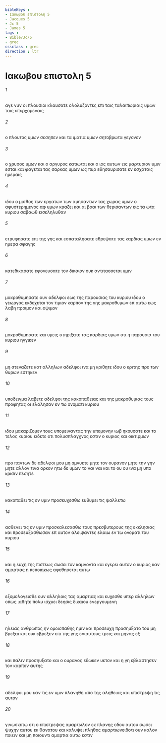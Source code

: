 ```yaml
---
bibleKeys : 
- Ιακωβου επιστολη 5
- Jacques 5
- Jc 5
- James 5
tags : 
- Bible/Jc/5
- grec
cssclass : grec
direction : ltr
---
```


# Ιακωβου επιστολη 5

###### 1
αγε νυν οι πλουσιοι κλαυσατε ολολυζοντες επι ταις ταλαιπωριαις υμων ταις επερχομεναις
###### 2
ο πλουτος υμων σεσηπεν και τα ιματια υμων σητοβρωτα γεγονεν
###### 3
ο χρυσος υμων και ο αργυρος κατιωται και ο ιος αυτων εις μαρτυριον υμιν εσται και φαγεται τας σαρκας υμων ως πυρ εθησαυρισατε εν εσχαταις ημεραις
###### 4
ιδου ο μισθος των εργατων των αμησαντων τας χωρας υμων ο αφυστερημενος αφ υμων κραζει και αι βοαι των θερισαντων εις τα ωτα κυριου σαβαωθ εισεληλυθαν
###### 5
ετρυφησατε επι της γης και εσπαταλησατε εθρεψατε τας καρδιας υμων εν ημερα σφαγης
###### 6
κατεδικασατε εφονευσατε τον δικαιον ουκ αντιτασσεται υμιν
###### 7
μακροθυμησατε ουν αδελφοι εως της παρουσιας του κυριου ιδου ο γεωργος εκδεχεται τον τιμιον καρπον της γης μακροθυμων επ αυτω εως λαβη προιμον και οψιμον
###### 8
μακροθυμησατε και υμεις στηριξατε τας καρδιας υμων οτι η παρουσια του κυριου ηγγικεν
###### 9
μη στεναζετε κατ αλληλων αδελφοι ινα μη κριθητε ιδου ο κριτης προ των θυρων εστηκεν
###### 10
υποδειγμα λαβετε αδελφοι της κακοπαθειας και της μακροθυμιας τους προφητας οι ελαλησαν εν τω ονοματι κυριου
###### 11
ιδου μακαριζομεν τους υπομειναντας την υπομονην ιωβ ηκουσατε και το τελος κυριου ειδετε οτι πολυσπλαγχνος εστιν ο κυριος και οικτιρμων
###### 12
προ παντων δε αδελφοι μου μη ομνυετε μητε τον ουρανον μητε την γην μητε αλλον τινα ορκον ητω δε υμων το ναι ναι και το ου ου ινα μη υπο κρισιν πεσητε
###### 13
κακοπαθει τις εν υμιν προσευχεσθω ευθυμει τις ψαλλετω
###### 14
ασθενει τις εν υμιν προσκαλεσασθω τους πρεσβυτερους της εκκλησιας και προσευξασθωσαν επ αυτον αλειψαντες ελαιω εν τω ονοματι του κυριου
###### 15
και η ευχη της πιστεως σωσει τον καμνοντα και εγερει αυτον ο κυριος καν αμαρτιας η πεποιηκως αφεθησεται αυτω
###### 16
εξομολογεισθε ουν αλληλοις τας αμαρτιας και ευχεσθε υπερ αλληλων οπως ιαθητε πολυ ισχυει δεησις δικαιου ενεργουμενη
###### 17
ηλειας ανθρωπος ην ομοιοπαθης ημιν και προσευχη προσηυξατο του μη βρεξαι και ουκ εβρεξεν επι της γης ενιαυτους τρεις και μηνας εξ
###### 18
και παλιν προσηυξατο και ο ουρανος εδωκεν υετον και η γη εβλαστησεν τον καρπον αυτης
###### 19
αδελφοι μου εαν τις εν υμιν πλανηθη απο της αληθειας και επιστρεψη τις αυτον
###### 20
γινωσκετω οτι ο επιστρεψας αμαρτωλον εκ πλανης οδου αυτου σωσει ψυχην αυτου εκ θανατου και καλυψει πληθος αμαρτιωνειδοτι ουν καλον ποιειν και μη ποιουντι αμαρτια αυτω εστιν
